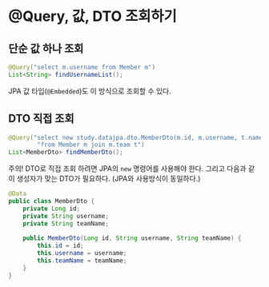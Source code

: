 # @Query, 값, DTO 조회하기

## 단순 값 하나 조회

```java
@Query("select m.username from Member m")
List<String> findUsernameList();
```

JPA 값 타입(`@Embedded`)도 이 방식으로 조회할 수 있다.

## DTO 직접 조회

```java
@Query("select new study.datajpa.dto.MemberDto(m.id, m.username, t.name) " +
		"from Member m join m.team t")
List<MemberDto> findMemberDto();
```

주의! DTO로 직접 조회 하려면 JPA의 `new` 명령어를 사용해야 한다. 그리고 다음과 같이 생성자가 맞는 DTO가 필요하다. (JPA와 사용방식이 동일하다.)

```java
@Data
public class MemberDto {
	private Long id;
	private String username;
	private String teamName;
	
	public MemberDto(Long id, String username, String teamName) {
		this.id = id;
		this.username = username;
		this.teamName = teamName;
	}
}
```
